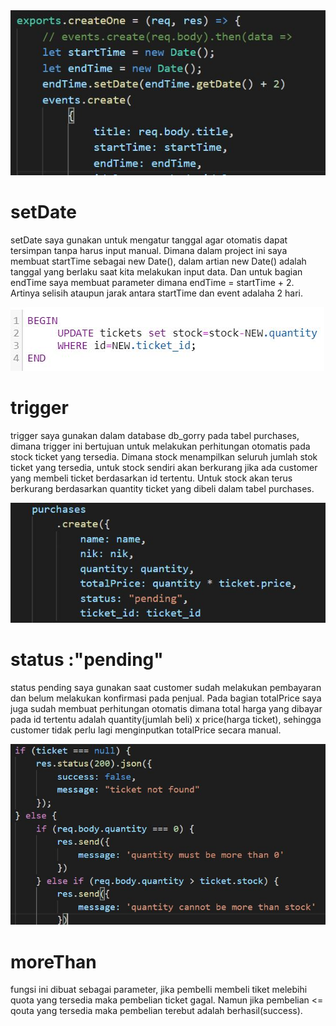 <img src="./Image/setdate.JPG" alt="set_date"/>

# setDate
setDate saya gunakan untuk mengatur tanggal agar otomatis dapat tersimpan tanpa harus input manual. Dimana dalam project ini saya membuat startTime sebagai new Date(), dalam artian new Date() adalah tanggal yang berlaku saat kita melakukan input data. Dan untuk bagian endTime saya membuat parameter dimana endTime = startTime + 2. Artinya selisih ataupun jarak antara startTime dan event adalaha 2 hari.


<img src="./Image/trigger.JPG" alt="trigger"/>

# trigger
trigger saya gunakan dalam database db_gorry pada tabel purchases, dimana trigger ini bertujuan untuk melakukan perhitungan otomatis pada stock ticket yang tersedia. Dimana stock menampilkan seluruh jumlah stok ticket yang  tersedia, untuk stock sendiri akan berkurang jika ada customer yang membeli ticket berdasarkan id tertentu. Untuk stock akan terus berkurang berdasarkan quantity ticket yang dibeli dalam tabel purchases.


<img src="./Image/pending.JPG" alt="pending"/>

# status :"pending"
status pending saya gunakan saat customer sudah melakukan pembayaran  dan belum melakukan konfirmasi pada penjual. Pada bagian totalPrice saya juga sudah membuat perhitungan otomatis dimana total harga yang dibayar pada id tertentu adalah quantity(jumlah beli)  x  price(harga ticket), sehingga customer tidak perlu lagi menginputkan totalPrice secara manual.



<img src="./Image/morethan.JPG" alt="morethan"/>

# moreThan
fungsi ini dibuat sebagai parameter, jika pembelli membeli tiket melebihi quota yang tersedia maka pembelian ticket gagal. Namun jika pembelian <= qouta yang tersedia maka pembelian terebut adalah berhasil(success).